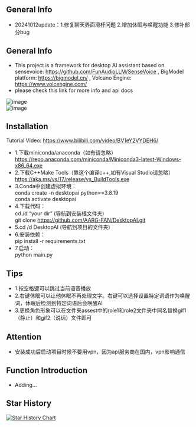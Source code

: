 ##  General Info
- 20241012update：1.修复聊天界面滑杆问题 2.增加休眠与唤醒功能 3.修补部分bug

##  General Info
- This project is a framework for desktop AI assistant based on sensevoice: https://github.com/FunAudioLLM/SenseVoice , BigModel platform: https://bigmodel.cn/ , Volcano Engine: https://www.volcengine.com/ 
- please check this link for more info and api docs   

![image](https://github.com/user-attachments/assets/e76e8345-024d-480f-9724-0909c915c9b2)    
![image](https://github.com/user-attachments/assets/46556276-46cb-4abe-98aa-5c766e631e51)    


##  Installation   
Tutorial Video: 
https://www.bilibili.com/video/BV1eY2VYDEH6/   

   
- 1.下载miniconda/anaconda（如有请忽略）  
https://repo.anaconda.com/miniconda/Miniconda3-latest-Windows-x86_64.exe   
- 2.下载C++Make Tools（靠这个编译c++,如有Visual Studio请忽略）   
https://aka.ms/vs/17/release/vs_BuildTools.exe   
- 3.Conda中创建虚拟环境：  
  conda create -n desktopai python==3.8.19  
  conda  activate desktopai  
- 4.下载代码：  
cd /d “your dir”  (导航到安装根文件夹)    
git clone https://github.com/AARG-FAN/DesktopAI.git  
- 5.cd /d DesktopAI  (导航到项目的文件夹)    
- 6.安装依赖：  
pip install -r requirements.txt  
- 7.启动：  
python main.py  

##  Tips
- 1.按空格键可以跳过当前语音播放  
- 2.右键休眠可以让他休眠不再处理文字。右键可以选择设置特定词语作为唤醒词，休眠后检测到特定词语后会唤醒AI  
- 3.更换角色形象可以在文件夹assest中的role1和role2文件夹中同名替换gif1（静止）和gif2（说话）文件即可   

  
##  Attention
- 安装成功后启动项目时候不要用vpn，因为api服务商在国内，vpn影响通信

##  Function Introduction
- Adding...

## Star History
[![Star History Chart](https://api.star-history.com/svg?repos=AARG-FAN/DesktopAI&type=Date)](https://star-history.com/#AARG-FAN/DesktopAI&Date)



